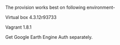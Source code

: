 The provision works best on following environment-

Virtual box 4.3.12r93733

Vagrant 1.8.1

Get Google Earth Engine Auth separately.
